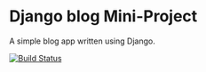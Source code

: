 # Django blog Mini-Project

A simple blog app written using Django.

[![Build Status](https://travis-ci.org/vmcggh18/django-blog.svg?branch=master)](https://travis-ci.org/vmcggh18/django-blog)